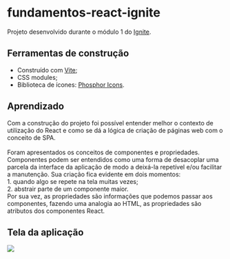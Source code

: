 # fundamentos-react-ignite

Projeto desenvolvido durante o módulo 1 do [Ignite](https://lp.rocketseat.com.br/ignite?&).

## Ferramentas de construção

- Construído com [Vite](https://vitejs.dev/);
- CSS modules;
- Biblioteca de ícones: [Phosphor Icons](https://phosphoricons.com/).

## Aprendizado

Com a construção do projeto foi possível entender melhor o contexto de utilização do React e como se dá a lógica de criação de páginas web com o conceito de SPA.
<br> <br>
Foram apresentados os conceitos de componentes e propriedades. 
<br>
Componentes podem ser entendidos como uma forma de desacoplar uma parcela da interface da aplicação de modo a deixá-la repetível e/ou facilitar a manutenção. Sua criação fica evidente em dois momentos: 
<br>
    1. quando algo se repete na tela muitas vezes;
    <br>
    2. abstrair parte de um componente maior.
    <br>
Por sua vez, as propriedades são informações que podemos passar aos componentes, fazendo uma analogia ao HTML, as propriedades são atributos dos componentes React.

## Tela da aplicação

![](src/assets/print.png)

